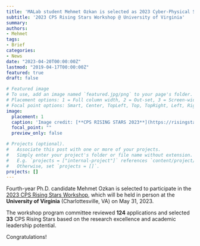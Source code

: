 ```yaml
---
title: 'MALab student Mehmet Ozkan is selected as 2023 Cyber-Physical Systems (CPS) Rising Stars'
subtitle: '2023 CPS Rising Stars Workshop @ University of Virginia'
summary:
authors:
- Mehmet
tags:
- Brief
categories:
- News
date: "2023-04-20T00:00:00Z"
lastmod: "2019-04-17T00:00:00Z"
featured: true
draft: false

# Featured image
# To use, add an image named `featured.jpg/png` to your page's folder.
# Placement options: 1 = Full column width, 2 = Out-set, 3 = Screen-width
# Focal point options: Smart, Center, TopLeft, Top, TopRight, Left, Right, BottomLeft, Bottom, BottomRight
image:
  placement: 1
  caption: 'Image credit: [**CPS RISING STARS 2023**](https://risingstars.linklab.virginia.edu/2023/index.html)'
  focal_point: ""
  preview_only: false

# Projects (optional).
#   Associate this post with one or more of your projects.
#   Simply enter your project's folder or file name without extension.
#   E.g. `projects = ["internal-project"]` references `content/project/deep-learning/index.md`.
#   Otherwise, set `projects = []`.
projects: []
---
```

Fourth-year Ph.D. candidate Mehmet Ozkan is selected to participate in the [2023 CPS Rising Stars Workshop](https://risingstars.linklab.virginia.edu/2023/index.html), which will be held in person at the **University of Virginia** (Charlottesville, VA) on May 31, 2023.

The workshop program committee reviewed **124** applications and selected **33** CPS Rising Stars based on the research excellence and academic leadership potential.

Congratulations!
